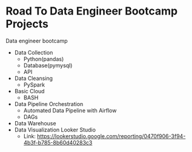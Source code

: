 # Road To Data Engineer Bootcamp Projects
Data engineer bootcamp
- Data Collection
  - Python(pandas)
  - Database(pymysql)
  - API
- Data Cleansing
  - PySpark
- Basic Cloud
  - BASH
- Data Pipeline Orchestration
  - Automated Data Pipeline with  Airflow
  - DAGs
- Data Warehouse
- Data Visualization Looker Studio
  - Link: https://lookerstudio.google.com/reporting/0470f906-3f94-4b3f-b785-8b60d40283c3

